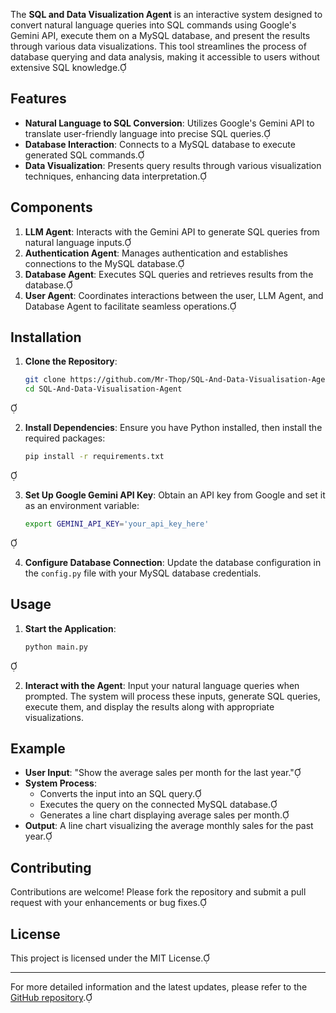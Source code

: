 The **SQL and Data Visualization Agent** is an interactive system designed to convert natural language queries into SQL commands using Google's Gemini API, execute them on a MySQL database, and present the results through various data visualizations. This tool streamlines the process of database querying and data analysis, making it accessible to users without extensive SQL knowledge.

## Features

- **Natural Language to SQL Conversion**: Utilizes Google's Gemini API to translate user-friendly language into precise SQL queries.
- **Database Interaction**: Connects to a MySQL database to execute generated SQL commands.
- **Data Visualization**: Presents query results through various visualization techniques, enhancing data interpretation.

## Components

1. **LLM Agent**: Interacts with the Gemini API to generate SQL queries from natural language inputs.
2. **Authentication Agent**: Manages authentication and establishes connections to the MySQL database.
3. **Database Agent**: Executes SQL queries and retrieves results from the database.
4. **User Agent**: Coordinates interactions between the user, LLM Agent, and Database Agent to facilitate seamless operations.

## Installation

1. **Clone the Repository**:
   ```bash
   git clone https://github.com/Mr-Thop/SQL-And-Data-Visualisation-Agent.git
   cd SQL-And-Data-Visualisation-Agent
   ```


2. **Install Dependencies**:
   Ensure you have Python installed, then install the required packages:
   ```bash
   pip install -r requirements.txt
   ```


3. **Set Up Google Gemini API Key**:
   Obtain an API key from Google and set it as an environment variable:
   ```bash
   export GEMINI_API_KEY='your_api_key_here'
   ```


4. **Configure Database Connection**:
   Update the database configuration in the `config.py` file with your MySQL database credentials.

## Usage

1. **Start the Application**:
   ```bash
   python main.py
   ```


2. **Interact with the Agent**:
   Input your natural language queries when prompted. The system will process these inputs, generate SQL queries, execute them, and display the results along with appropriate visualizations.

## Example

- **User Input**: "Show the average sales per month for the last year."
- **System Process**:
  - Converts the input into an SQL query.
  - Executes the query on the connected MySQL database.
  - Generates a line chart displaying average sales per month.
- **Output**: A line chart visualizing the average monthly sales for the past year.

## Contributing

Contributions are welcome! Please fork the repository and submit a pull request with your enhancements or bug fixes.

## License

This project is licensed under the MIT License.

---

For more detailed information and the latest updates, please refer to the [GitHub repository](https://github.com/Mr-Thop/SQL-And-Data-Visualisation-Agent). 